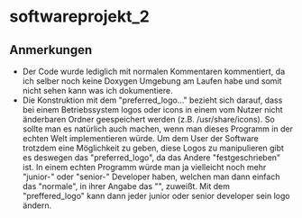 # softwareprojekt_2

## Anmerkungen
- Der Code wurde lediglich mit normalen Kommentaren kommentiert, da ich selber noch keine Doxygen Umgebung am Laufen habe und somit nicht sehen kann was ich dokumentiere.
- Die Konstruktion mit dem "preferred_logo..." bezieht sich darauf, dass bei einem Betriebssystem logos oder icons in einem vom Nutzer nicht änderbaren Ordner geespeichert werden (z.B. /usr/share/icons). So sollte man es natürlich auch machen, wenn man dieses Programm in der echten Welt implementieren würde. Um dem User der Software trotzdem eine Möglichkeit zu geben, diese Logos zu manipulieren gibt es deswegen das "preferred_logo", da das Andere "festgeschrieben" ist. In einem echten Programm würde man ja vielleicht noch mehr "junior-" oder "senior-" Developer haben, welchen man dann einfach das "normale", in ihrer Angabe das "<potential logo>", zuweißt. Mit dem "preffered_logo" kann dann jeder junior oder senior developer sein logo ändern.